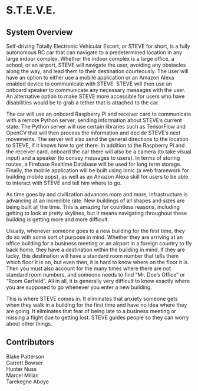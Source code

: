 # S.T.E.V.E.

## System Overview

Self-driving Totally Electronic Vehicular Escort, or STEVE for short, is a fully autonomous RC car that can navigate to a predetermined location in any large indoor complex. Whether the indoor complex is a large office, a school, or an airport, STEVE will navigate the user, avoiding any obstacles along the way, and lead them to their destination courteously. The user will have an option to either use a mobile application or an Amazon Alexa enabled device to communicate with STEVE. STEVE will then use an onboard speaker to communicate any necessary messages with the user. An alternative option to make STEVE more accessible for users who have disabilities would be to grab a tether that is attached to the car.

The car will use an onboard Raspberry Pi and receiver card to communicate with a remote Python server, sending information about STEVE’s current state. The Python server will use certain libraries such as TensorFlow and OpenCV that will then process the information and decide STEVE’s next movements. The server will also send the general directions to the location to STEVE, if it knows how to get there. In addition to the Raspberry Pi and the receiver card, onboard the car there will also be a camera (to take visual input) and a speaker (to convey messages to users). In terms of storing routes, a Firebase Realtime Database will be used for long term storage. Finally, the mobile application will be built using Ionic (a web framework for building mobile apps), as well as an Amazon Alexa skill for users to be able to interact with STEVE and tell him where to go.

As time goes by and civilization advances more and more, infrastructure is advancing at an incredible rate. New buildings of all shapes and sizes are being built all the time. This is amazing for countless reasons, including getting to look at pretty skylines, but it means navigating throughout these building is getting more and more difficult. 

Usually, whenever someone goes to a new building for the first time, they do so with some sort of purpose in mind. Whether they are arriving at an office building for a business meeting or an airport in a foreign country to fly back home, they have a destination within the building in mind. If they are lucky, this destination will have a standard room number that tells them which floor it is on, but even then, it is hard to know where on the floor it is. Then you must also account for the many times where there are not standard room numbers, and someone needs to find “Mr. Doe’s Office” or “Room Garfield”. All in all, it is generally very difficult to know exactly where you are supposed to go whenever you enter a new building. 

This is where STEVE comes in. It eliminates that anxiety someone gets when they walk in a building for the first time and have no idea where they are going. It eliminates that fear of being late to a business meeting or missing a flight due to getting lost. STEVE guides people so they can worry about other things. 


## Contributors

Blake Patterson <br>
Garrett Bowser <br>
Hunter Nuss <br>
Marcel Millan <br>
Tarekegne Aboye <br>
